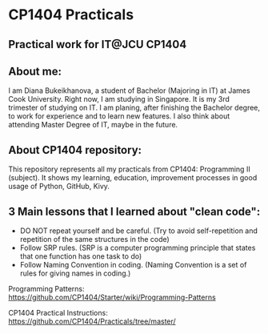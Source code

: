 # CP1404 Practicals

## Practical work for IT@JCU CP1404

## About me:

I am Diana Bukeikhanova, a student of Bachelor (Majoring in IT) at James Cook University.
Right now, I am studying in Singapore. It is my 3rd trimester of studying on IT. I am planing, after finishing the 
Bachelor degree, to work for experience and to learn new features. I also think about attending Master Degree of IT, 
maybe in the future.

## About CP1404 repository:

This repository represents all my practicals from CP1404: Programming II (subject).
It shows my learning, education, improvement processes in good usage of Python, GitHub, Kivy.

## 3 Main lessons that I learned about "clean code":

- DO NOT repeat yourself and be careful. (Try to avoid self-repetition and repetition of the same structures in the
  code)
- Follow SRP rules. (SRP is a computer programming principle that states that one function has one task to do)
- Follow Naming Convention in coding. (Naming Convention is a set of rules for giving names in coding.)

Programming Patterns:
https://github.com/CP1404/Starter/wiki/Programming-Patterns

CP1404 Practical Instructions:
https://github.com/CP1404/Practicals/tree/master/